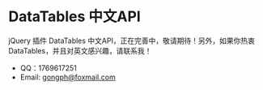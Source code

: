 # DataTables 中文API
jQuery 插件 DataTables 中文API，正在完善中，敬请期待！另外，如果你热衷 DataTables，并且对英文感兴趣，请联系我！

- QQ：1769617251
- Email: gongph@foxmail.com
